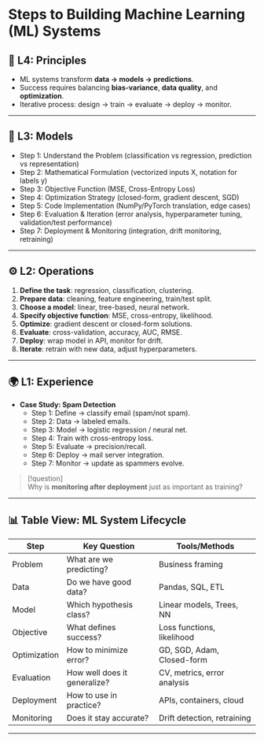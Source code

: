 # Steps to Building Machine Learning (ML) Systems

## 🧠 L4: Principles
- ML systems transform **data → models → predictions**.
- Success requires balancing **bias-variance**, **data quality**, and **optimization**.
- Iterative process: design → train → evaluate → deploy → monitor.

---

## 🧩 L3: Models
- Step 1: Understand the Problem (classification vs regression, prediction vs representation)  
- Step 2: Mathematical Formulation (vectorized inputs X, notation for labels y)  
- Step 3: Objective Function (MSE, Cross-Entropy Loss)  
- Step 4: Optimization Strategy (closed-form, gradient descent, SGD)  
- Step 5: Code Implementation (NumPy/PyTorch translation, edge cases)  
- Step 6: Evaluation & Iteration (error analysis, hyperparameter tuning, validation/test performance)  
- Step 7: Deployment & Monitoring (integration, drift monitoring, retraining)  

---

## ⚙️ L2: Operations
1. **Define the task**: regression, classification, clustering.  
2. **Prepare data**: cleaning, feature engineering, train/test split.  
3. **Choose a model**: linear, tree-based, neural network.  
4. **Specify objective function**: MSE, cross-entropy, likelihood.  
5. **Optimize**: gradient descent or closed-form solutions.  
6. **Evaluate**: cross-validation, accuracy, AUC, RMSE.  
7. **Deploy**: wrap model in API, monitor for drift.  
8. **Iterate**: retrain with new data, adjust hyperparameters.  

---

## 🌍 L1: Experience
- **Case Study: Spam Detection**  
  - Step 1: Define → classify email (spam/not spam).  
  - Step 2: Data → labeled emails.  
  - Step 3: Model → logistic regression / neural net.  
  - Step 4: Train with cross-entropy loss.  
  - Step 5: Evaluate → precision/recall.  
  - Step 6: Deploy → mail server integration.  
  - Step 7: Monitor → update as spammers evolve.  

> [!question]  
> Why is **monitoring after deployment** just as important as training?

---

## 📊 Table View: ML System Lifecycle

| Step         | Key Question                 | Tools/Methods               |
| ------------ | ---------------------------- | --------------------------- |
| Problem      | What are we predicting?      | Business framing            |
| Data         | Do we have good data?        | Pandas, SQL, ETL            |
| Model        | Which hypothesis class?      | Linear models, Trees, NN    |
| Objective    | What defines success?        | Loss functions, likelihood  |
| Optimization | How to minimize error?       | GD, SGD, Adam, Closed-form  |
| Evaluation   | How well does it generalize? | CV, metrics, error analysis |
| Deployment   | How to use in practice?      | APIs, containers, cloud     |
| Monitoring   | Does it stay accurate?       | Drift detection, retraining |

---


